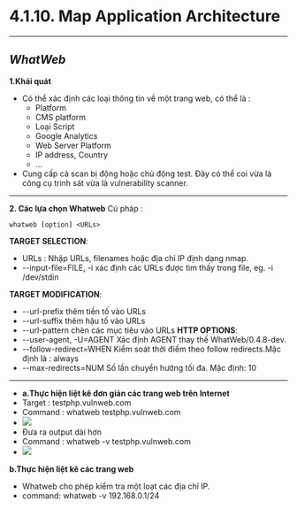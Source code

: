 ﻿# **4.1.10. Map Application Architecture** 
---
## *WhatWeb*

**1.Khái quát**
- Có thể xác định các loại thông tin về một trang web, có thể là : 
	- Platform
	- CMS platform 
	- Loại Script
	- Google Analytics 
	- Web Server Platform 
	- IP address, Country 
	- ...
- Cung cấp cả scan bị động hoặc chủ động test. Đây có thể coi vừa là công cụ trinh sát vừa là vulnerability scanner. 
---
**2. Các lựa chọn Whatweb**
Cú pháp : 
```
whatweb [option] <URLs>
```
**TARGET SELECTION**:
- URLs   :      Nhập URLs, filenames  hoặc địa chỉ IP định dạng nmap.
- --input-file=FILE, -i xác định các URLs được tìm thấy trong file, eg. -i /dev/stdin

**TARGET MODIFICATION**:
- --url-prefix          thêm tiền tố vào URLs
- --url-suffix          thêm hậu tố vào URLs
- --url-pattern         chèn các mục tiêu vào URLs
**HTTP OPTIONS**:
- --user-agent, -U=AGENT Xác định AGENT thay thế WhatWeb/0.4.8-dev.
- --follow-redirect=WHEN Kiểm soát thời điểm theo follow redirects.Mặc định là : always
- --max-redirects=NUM   Số lần chuyển hướng tối đa. Mặc định: 10
- ---
- **a.Thực hiện liệt kê đơn giản các trang web trên Internet**
- Target : testphp.vulnweb.com
- Command : whatweb testphp.vulnweb.com
- ![](https://i.imgur.com/E88V497.jpg)
- Đưa ra output dài hơn
- Command : whatweb -v testphp.vulnweb.com
- ![](https://i.imgur.com/8OSBARq.jpg)

**b.Thực hiện liệt kê các trang web**
- Whatweb cho phép kiểm tra một loạt các địa chỉ IP.
- command: whatweb -v 192.168.0.1/24



